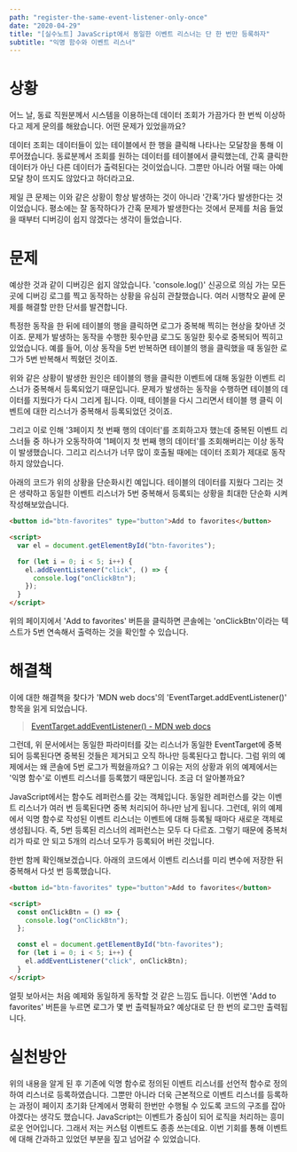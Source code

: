 ```yaml
---
path: "register-the-same-event-listener-only-once"
date: "2020-04-29"
title: "[실수노트] JavaScript에서 동일한 이벤트 리스너는 단 한 번만 등록하자"
subtitle: "익명 함수와 이벤트 리스너"
---
```


# 상황

어느 날, 동료 직원분께서 시스템을 이용하는데 데이터 조회가 가끔가다 한 번씩 이상하다고 제게 문의를 해왔습니다. 어떤 문제가 있었을까요?

데이터 조회는 데이터들이 있는 테이블에서 한 행을 클릭해 나타나는 모달창을 통해 이루어졌습니다. 동료분께서 조회를 원하는 데이터를 테이블에서 클릭했는데, 간혹 클릭한 데이터가 아닌 다른 데이터가 출력된다는 것이었습니다. 그뿐만 아니라 어떨 때는 아예 모달 창이 뜨지도 않았다고 하더라고요.

제일 큰 문제는 이와 같은 상황이 항상 발생하는 것이 아니라 '간혹'가다 발생한다는 것이었습니다. 평소에는 잘 동작하다가 간혹 문제가 발생한다는 것에서 문제를 처음 들었을 때부터 디버깅이 쉽지 않겠다는 생각이 들었습니다.

# 문제

예상한 것과 같이 디버깅은 쉽지 않았습니다. 'console.log()' 신공으로 의심 가는 모든 곳에 디버깅 로그를 찍고 동작하는 상황을 유심히 관찰했습니다. 여러 시행착오 끝에 문제를 해결할 만한 단서를 발견합니다.

특정한 동작을 한 뒤에 테이블의 행을 클릭하면 로그가 중복해 찍히는 현상을 찾아낸 것이죠. 문제가 발생하는 동작을 수행한 횟수만큼 로그도 동일한 횟수로 중복되어 찍히고 있었습니다. 예를 들어, 이상 동작을 5번 반복하면 테이블의 행을 클릭했을 때 동일한 로그가 5번 반복해서 찍혔던 것이죠.

위와 같은 상황이 발생한 원인은 테이블의 행을 클릭한 이벤트에 대해 동일한 이벤트 리스너가 중복해서 등록되었기 때문입니다. 문제가 발생하는 동작을 수행하면 테이블의 데이터를 지웠다가 다시 그리게 됩니다. 이때, 테이블을 다시 그리면서 테이블 행 클릭 이벤트에 대한 리스너가 중복해서 등록되었던 것이죠.

그리고 이로 인해 '3페이지 첫 번째 행의 데이터'를 조회하고자 했는데 중복된 이벤트 리스너들 중 하나가 오동작하여 '1페이지 첫 번째 행의 데이터'를 조회해버리는 이상 동작이 발생했습니다. 그리고 리스너가 너무 많이 호출될 때에는 데이터 조회가 제대로 동작하지 않았습니다.

아래의 코드가 위의 상황을 단순화시킨 예입니다. 테이블의 데이터를 지웠다 그리는 것은 생략하고 동일한 이벤트 리스너가 5번 중복해서 등록되는 상황을 최대한 단순화 시켜 작성해보았습니다.

```html
<button id="btn-favorites" type="button">Add to favorites</button>

<script>
  var el = document.getElementById("btn-favorites");

  for (let i = 0; i < 5; i++) {
    el.addEventListener("click", () => {
      console.log("onClickBtn");
    });
  }
</script>
```

위의 페이지에서 'Add to favorites' 버튼을 클릭하면 콘솔에는 'onClickBtn'이라는 텍스트가 5번 연속해서 출력하는 것을 확인할 수 있습니다.

# 해결책

이에 대한 해결책을 찾다가 'MDN web docs'의 'EventTarget.addEventListener()' 항목을 읽게 되었습니다.

> [EventTarget.addEventListener() - MDN web docs](https://developer.mozilla.org/en-US/docs/Web/API/EventTarget/addEventListener)

그런데, 위 문서에서는 동일한 파라미터를 갖는 리스너가 동일한 EventTarget에 중복되어 등록된다면 중복된 것들은 제거되고 오직 하나만 등록된다고 합니다. 그럼 위의 예제에서는 왜 콘솔에 5번 로그가 찍혔을까요? 그 이유는 저의 상황과 위의 예제에서는 '익명 함수'로 이벤트 리스너를 등록했기 때문입니다. 조금 더 알아볼까요?

JavaScript에서는 함수도 레퍼런스를 갖는 객체입니다. 동일한 레퍼런스를 갖는 이벤트 리스너가 여러 번 등록된다면 중복 처리되어 하나만 남게 됩니다. 그런데, 위의 예제에서 익명 함수로 작성된 이벤트 리스너는 이벤트에 대해 등록될 때마다 새로운 객체로 생성됩니다. 즉, 5번 등록된 리스너의 레퍼런스는 모두 다 다르죠. 그렇기 때문에 중복처리가 따로 안 되고 5개의 리스너 모두가 등록되어 버린 것입니다.

한번 함께 확인해보겠습니다. 아래의 코드에서 이벤트 리스너를 미리 변수에 저장한 뒤 중복해서 다섯 번 등록했습니다.

```html
<button id="btn-favorites" type="button">Add to favorites</button>

<script>
  const onClickBtn = () => {
    console.log("onClickBtn");
  };

  const el = document.getElementById("btn-favorites");
  for (let i = 0; i < 5; i++) {
    el.addEventListener("click", onClickBtn);
  }
</script>
```

얼핏 보아서는 처음 예제와 동일하게 동작할 것 같은 느낌도 듭니다. 이번엔 'Add to favorites' 버튼을 누르면 로그가 몇 번 출력될까요? 예상대로 단 한 번의 로그만 출력됩니다.

# 실천방안

위의 내용을 알게 된 후 기존에 익명 함수로 정의된 이벤트 리스너를 선언적 함수로 정의하여 리스너로 등록하였습니다. 그뿐만 아니라 더욱 근본적으로 이벤트 리스너를 등록하는 과정이 페이지 초기화 단계에서 명확히 한번만 수행될 수 있도록 코드의 구조를 잡아야겠다는 생각도 했습니다. JavaScript는 이벤트가 중심이 되어 로직을 처리하는 흥미로운 언어입니다. 그래서 저는 커스텀 이벤트도 종종 쓰는데요. 이번 기회를 통해 이벤트에 대해 간과하고 있었던 부분을 짚고 넘어갈 수 있었습니다.
